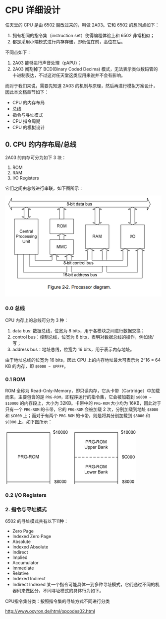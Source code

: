 # CPU 详细设计
任天堂的 CPU 是由 6502 魔改过来的，叫做 2A03。它和 6502 的想同点如下：
1. 拥有相同的指令集（instruction set）使得编程体验上和 6502 非常相似；
2. 都是采用小端模式进行内存存储，即低位在前，高位在后。

不同点如下：
1. 2A03 能够进行声音处理（pAPU）；
2. 2A03 阉割掉了 BCD(Binary Coded Decima) 模式，无法表示类似数码管的十进制表达，不过这对任天堂这类应用来说并不会有影响。

而对于我们来说，需要先知道 2A03 的机制与原理，然后再进行模拟方案设计，因此本文档章节如下：
- CPU 的内存布局
- 总线
- 指令与寻址模式
- CPU 指令周期
- CPU 的模拟设计

## 0. CPU 的内存布局/总线
2A03 的内存可分为如下 3 块：
1. ROM
2. RAM
3. I/O Registers

它们之间由总线进行串联，如下图所示：

![](image/cpu%E5%86%85%E5%AD%98%E5%B8%83%E5%B1%80.png)

### 0.0 总线
CPU 内存上的总线可分为 3 种：
1. data bus: 数据总线，位宽为 8 bits，用于各模块之间进行数据交换；
2. control bus：控制总线，位宽为 8 bits，表明对数据总线的操作，例如读/写；
3. address bus：地址总线，位宽为 16 bits，用于表示内存地址。

由于地址总线的位宽为 16 bits，因此 CPU 上的内存地址最大可表示为 2^16 = 64 KB 的内存，即 `$0000 ~ $FFFF`。

### 0.1 ROM
ROM 全称为 Read-Only-Memory，即只读内存，它从卡带（Cartridge）中加载而来，主要包含的是 `PRG-ROM`，即程序运行的指令集，它会被加载到 `$8000 ~ $10000` 的内存段上，大小为 32KB。卡带中的 `PRG-ROM` 大小均为 16KB，因此对于只有一个 `PRG-ROM` 的卡带，它的 `PRG-ROM` 会被加载 2 次，分别加载到地址 `$8000` 和 `$C000` 上；而对于有两个 `PRG-ROM` 的卡带，则是将其分别加载到 `$8000` 和 `$C000` 上，如下图所示：

![](image/prg-rom.png)

### 0.2 I/O Registers

### 2. 指令与寻址模式
6502 的寻址模式共有以下11种：
- Zero Page
- Indexed Zero Page
- Absolute
- Indexed Absolute
- Indirect
- Implied
- Accumulator
- Immediate
- Relative
- Indexed Indirect
- Indirect Indexed
某一个指令可能具体一到多种寻址模式，它们通过不同的机器码来做区分，不同寻址模式的具体行为如下。

CPU指令集分类：按照指令集的寻址方式不同进行分类

http://www.oxyron.de/html/opcodes02.html